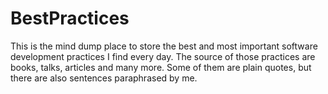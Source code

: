 # BestPractices
This is the mind dump place to store the best and most important software development practices I find every day.
The source of those practices are books, talks, articles and many more.
Some of them are plain quotes, but there are also sentences paraphrased by me.
